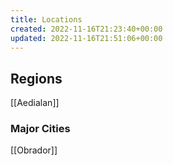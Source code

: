 ```yaml
---
title: Locations
created: 2022-11-16T21:23:40+00:00
updated: 2022-11-16T21:51:06+00:00
---
```


## Regions

[[Aedialan]]  

### Major Cities

[[Obrador]]  